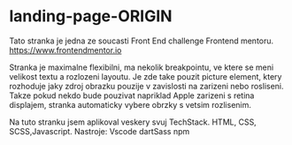 # landing-page-ORIGIN
Tato stranka je jedna ze soucasti Front End challenge Frontend mentoru.
https://www.frontendmentor.io

Stranka je maximalne flexibilni, ma nekolik breakpointu, ve ktere se meni velikost textu a rozlozeni layoutu.
Je zde take pouzit picture element, ktery rozhoduje jaky zdroj obrazku pouzije v zavislosti na zarizeni nebo rosliseni.
Takze pokud nekdo bude pouzivat napriklad Apple zarizeni s retina displajem, stranka automaticky vybere obrzky s vetsim rozlisenim.


Na tuto stranku jsem aplikoval veskery svuj TechStack.
HTML, CSS, SCSS,Javascript.
Nastroje: Vscode
dartSass
npm
